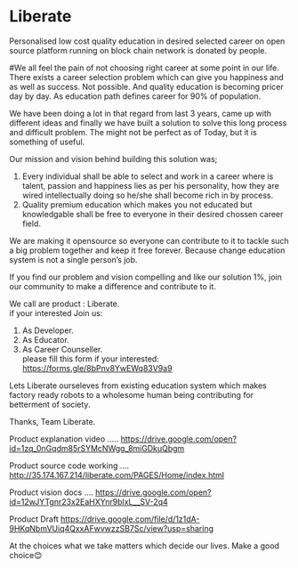 # Liberate
Personalised low cost quality education in desired selected career on open source platform running on block chain network is donated by people.

#We all feel the pain of not choosing right career at some point in our life. There exists a career selection problem which can give you happiness and as well as success. Not possible. And quality education is becoming pricer day by day. As education path defines career for 90% of population.

We have been doing a lot in that regard from last 3 years, came up with different ideas and finally we have built a solution to solve this long process and difficult problem. The might not be perfect as of Today, but it is something of useful. 

Our mission and vision behind building this solution was;
1. Every individual shall be able to select and work in a career where is talent, passion and happiness lies as per his personality, how they are wired intellectually doing so he/she shall become rich in by process.
2. Quality premium education which makes you not educated but knowledgable shall be free to everyone in their desired chossen career field.

We are making it opensource so everyone can contribute to it to tackle such a big problem together and keep it free forever. Because change education system is not a single person’s job.

If you find our problem and vision compelling and like our solution 1%, join our community to make a difference and contribute to it.

We call are product : Liberate.
<br>if your interested Join us:
 1. As Developer.
 2. As Educator.
 3. As Career Counseller.
 <br>please fill this form if your interested: https://forms.gle/8bPnv8YwEWq83V9a9
 
Lets Liberate ourseleves from existing education system which makes factory ready robots to a wholesome human being contributing for betterment of society.

Thanks,
Team Liberate.

 
Product explanation video .....
https://drive.google.com/open?id=1zq_0nGqdm85rSYMcNWgg_8miGDkuQbgm


Product source code working ....
http://35.174.167.214/liberate.com/PAGES/Home/index.html

Product vision docs ....
https://drive.google.com/open?id=12wJYTgnr23x2EaHXYnr9blxL__SV-2q4

Product Draft
https://drive.google.com/file/d/1z1dA-9HKqNbmVUiq4QxxAFwvwzzSB7Sc/view?usp=sharing

At the choices what we take matters which decide our lives. Make a good choice😊
